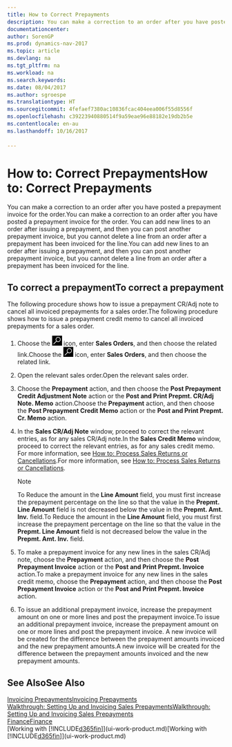 ```yaml
---
title: How to Correct Prepayments
description: You can make a correction to an order after you have posted a prepayment invoice for the order. You can add new lines to an order after issuing a prepayment, and then you can post another prepayment invoice, but you cannot delete a line from an order after a prepayment has been invoiced for the line.
documentationcenter: 
author: SorenGP
ms.prod: dynamics-nav-2017
ms.topic: article
ms.devlang: na
ms.tgt_pltfrm: na
ms.workload: na
ms.search.keywords: 
ms.date: 08/04/2017
ms.author: sgroespe
ms.translationtype: HT
ms.sourcegitcommit: 4fefaef7380ac10836fcac404eea006f55d8556f
ms.openlocfilehash: c39223940880514f9a59eae96e88182e19db2b5e
ms.contentlocale: en-au
ms.lasthandoff: 10/16/2017

---
```

# <a name="how-to-correct-prepayments"></a><span data-ttu-id="0f553-104">How to: Correct Prepayments</span><span class="sxs-lookup"><span data-stu-id="0f553-104">How to: Correct Prepayments</span></span>
<span data-ttu-id="0f553-105">You can make a correction to an order after you have posted a prepayment invoice for the order.</span><span class="sxs-lookup"><span data-stu-id="0f553-105">You can make a correction to an order after you have posted a prepayment invoice for the order.</span></span> <span data-ttu-id="0f553-106">You can add new lines to an order after issuing a prepayment, and then you can post another prepayment invoice, but you cannot delete a line from an order after a prepayment has been invoiced for the line.</span><span class="sxs-lookup"><span data-stu-id="0f553-106">You can add new lines to an order after issuing a prepayment, and then you can post another prepayment invoice, but you cannot delete a line from an order after a prepayment has been invoiced for the line.</span></span>  

## <a name="to-correct-a-prepayment"></a><span data-ttu-id="0f553-107">To correct a prepayment</span><span class="sxs-lookup"><span data-stu-id="0f553-107">To correct a prepayment</span></span>
<span data-ttu-id="0f553-108">The following procedure shows how to issue a prepayment CR/Adj note to cancel all invoiced prepayments for a sales order.</span><span class="sxs-lookup"><span data-stu-id="0f553-108">The following procedure shows how to issue a prepayment credit memo to cancel all invoiced prepayments for a sales order.</span></span>  
1. <span data-ttu-id="0f553-109">Choose the ![Search for Page or Report](media/ui-search/search_small.png "Search for Page or Report icon") icon, enter **Sales Orders**, and then choose the related link.</span><span class="sxs-lookup"><span data-stu-id="0f553-109">Choose the ![Search for Page or Report](media/ui-search/search_small.png "Search for Page or Report icon") icon, enter **Sales Orders**, and then choose the related link.</span></span>  
2. <span data-ttu-id="0f553-110">Open the relevant sales order.</span><span class="sxs-lookup"><span data-stu-id="0f553-110">Open the relevant sales order.</span></span>
3. <span data-ttu-id="0f553-111">Choose the **Prepayment** action, and then choose the **Post Prepayment Credit Adjustment Note** action or the **Post and Print Prepmt. CR/Adj Note. Memo** action.</span><span class="sxs-lookup"><span data-stu-id="0f553-111">Choose the **Prepayment** action, and then choose the **Post Prepayment Credit Memo** action or the **Post and Print Prepmt. Cr. Memo** action.</span></span>  
4. <span data-ttu-id="0f553-112">In the **Sales CR/Adj Note** window, proceed to correct the relevant entries, as for any sales CR/Adj note.</span><span class="sxs-lookup"><span data-stu-id="0f553-112">In the **Sales Credit Memo** window, proceed to correct the relevant entries, as for any sales credit memo.</span></span> <span data-ttu-id="0f553-113">For more information, see [How to: Process Sales Returns or Cancellations](sales-how-process-sales-returns-cancellations.md).</span><span class="sxs-lookup"><span data-stu-id="0f553-113">For more information, see [How to: Process Sales Returns or Cancellations](sales-how-process-sales-returns-cancellations.md).</span></span>     

    > [!NOTE]  
    > <span data-ttu-id="0f553-114">To Reduce the amount in the **Line Amount** field, you must first increase the prepayment percentage on the line so that the value in the **Prepmt. Line Amount** field is not decreased below the value in the **Prepmt. Amt. Inv.** field.</span><span class="sxs-lookup"><span data-stu-id="0f553-114">To Reduce the amount in the **Line Amount** field, you must first increase the prepayment percentage on the line so that the value in the **Prepmt. Line Amount** field is not decreased below the value in the **Prepmt. Amt. Inv.** field.</span></span>

5. <span data-ttu-id="0f553-115">To make a prepayment invoice for any new lines in the sales CR/Adj note, choose the **Prepayment** action, and then choose the **Post Prepayment Invoice** action or the **Post and Print Prepmt. Invoice** action.</span><span class="sxs-lookup"><span data-stu-id="0f553-115">To make a prepayment invoice for any new lines in the sales credit memo, choose the **Prepayment** action, and then choose the **Post Prepayment Invoice** action or the **Post and Print Prepmt. Invoice** action.</span></span>  
6. <span data-ttu-id="0f553-116">To issue an additional prepayment invoice, increase the prepayment amount on one or more lines and post the prepayment invoice.</span><span class="sxs-lookup"><span data-stu-id="0f553-116">To issue an additional prepayment invoice, increase the prepayment amount on one or more lines and post the prepayment invoice.</span></span> <span data-ttu-id="0f553-117">A new invoice will be created for the difference between the prepayment amounts invoiced and the new prepayment amounts.</span><span class="sxs-lookup"><span data-stu-id="0f553-117">A new invoice will be created for the difference between the prepayment amounts invoiced and the new prepayment amounts.</span></span>  

## <a name="see-also"></a><span data-ttu-id="0f553-118">See Also</span><span class="sxs-lookup"><span data-stu-id="0f553-118">See Also</span></span>  
[<span data-ttu-id="0f553-119">Invoicing Prepayments</span><span class="sxs-lookup"><span data-stu-id="0f553-119">Invoicing Prepayments</span></span>](finance-invoice-prepayments.md)  
[<span data-ttu-id="0f553-120">Walkthrough: Setting Up and Invoicing Sales Prepayments</span><span class="sxs-lookup"><span data-stu-id="0f553-120">Walkthrough: Setting Up and Invoicing Sales Prepayments</span></span>](walkthrough-setting-up-and-invoicing-sales-prepayments.md)  
[<span data-ttu-id="0f553-121">Finance</span><span class="sxs-lookup"><span data-stu-id="0f553-121">Finance</span></span>](finance.md)  
<span data-ttu-id="0f553-122">[Working with [!INCLUDE[d365fin](includes/d365fin_md.md)]](ui-work-product.md)</span><span class="sxs-lookup"><span data-stu-id="0f553-122">[Working with [!INCLUDE[d365fin](includes/d365fin_md.md)]](ui-work-product.md)</span></span>

